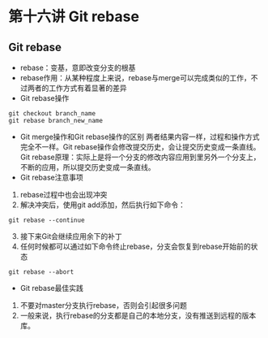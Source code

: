 # 第十六讲 Git rebase
## Git rebase
- rebase：变基，意即改变分支的根基
- rebase作用：从某种程度上来说，rebase与merge可以完成类似的工作，不过两者的工作方式有着显著的差异
- Git rebase操作
```
git checkout branch_name
git rebase branch_new_name
```
- Git merge操作和Git rebase操作的区别
两者结果内容一样，过程和操作方式完全不一样。Git rebase操作会修改提交历史，会让提交历史变成一条直线。
Git rebase原理：实际上是将一个分支的修改内容应用到里另外一个分支上，不断的应用，所以提交历史变成一条直线。
- Git rebase注意事项
1. rebase过程中也会出现冲突
2. 解决冲突后，使用git add添加，然后执行如下命令：
```
git rebase --continue
```
3. 接下来Git会继续应用余下的补丁
4. 任何时候都可以通过如下命令终止rebase，分支会恢复到rebase开始前的状态
```
git rebase --abort
```
- Git rebase最佳实践
1. 不要对master分支执行rebase，否则会引起很多问题
2. 一般来说，执行rebase的分支都是自己的本地分支，没有推送到远程的版本库。



